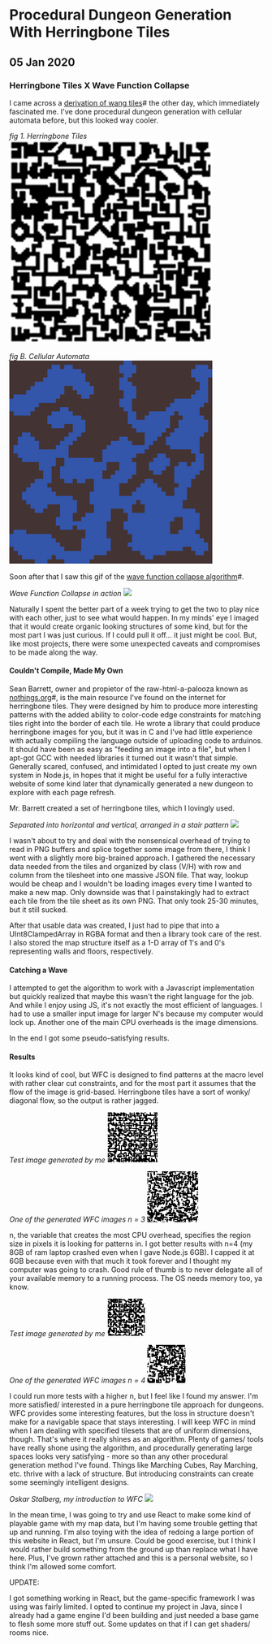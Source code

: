 <!-- extends layout -->

<!--block content -->

# Procedural Dungeon Generation With Herringbone Tiles
## 05 Jan 2020
### Herringbone Tiles X Wave Function Collapse

I came across a [derivation of wang tiles](https://nothings.org/gamedev/herringbone/)# the other day, which immediately fascinated me. I've done procedural dungeon generation with cellular automata before, but this looked way cooler.

*fig 1. Herringbone Tiles*
![](../images/map.png) 

*fig B. Cellular Automata*
![](../images/cellular.png)

Soon after that I saw this gif of the [wave function collapse algorithm](https://github.com/mxgmn/WaveFunctionCollapse)#.

*Wave Function Collapse in action*
![](https://camo.githubusercontent.com/dc39c61e02aa67abd0f923628cf241120d14f517/687474703a2f2f692e696d6775722e636f6d2f734e75425653722e676966)

Naturally I spent the better part of a week trying to get the two to play nice with each other, just to see what would happen. In my minds' eye I imaged that it would create organic looking structures of some kind, but for the most part I was just curious. If I could pull it off... it just might be cool. But, like most projects, there were some unexpected caveats and compromises to be made along the way.

#### Couldn't Compile, Made My Own

Sean Barrett, owner and propietor of the raw-html-a-palooza known as [nothings.org](http://nothings.org/)#, is the main resource I've found on the internet for herringbone tiles. They were designed by him to produce more interesting patterns with the added ability to color-code edge constraints for matching tiles right into the border of each tile. He wrote a library that could produce herringbone images for you, but it was in C and I've had little experience with actually compiling the language outside of uploading code to arduinos. It should have been as easy as "feeding an image into a file", but when I apt-got GCC with needed libraries it turned out it wasn't that simple. Generally scared, confused, and intimidated I opted to just create my own system in Node.js, in hopes that it might be useful for a fully interactive website of some kind later that dynamically generated a new dungeon to explore with each page refresh. 

Mr. Barrett created a set of herringbone tiles, which I lovingly used. 

*Separated into horizontal and vertical, arranged in a stair pattern*
![](http://nothings.org/gamedev/herringbone/chunks.png)

I wasn't about to try and deal with the nonsensical overhead of trying to read in PNG buffers and splice together some image from there, I think I went with a slightly more big-brained approach. I gathered the necessary data needed from the tiles and organized by class (V/H) with row and column from the tilesheet into one massive JSON file. That way, lookup would be cheap and I wouldn't be loading images every time I wanted to make a new map. Only downside was that I painstakingly had to extract each tile from the tile sheet as its own PNG. That only took 25-30 minutes, but it still sucked.

After that usable data was created, I just had to pipe that into a UInt8ClampedArray in RGBA format and then a library took care of the rest. I also stored the map structure itself as a 1-D array of 1's and 0's representing walls and floors, respectively.

#### Catching a Wave

I attempted to get the algorithm to work with a Javascript implementation but quickly realized that maybe this wasn't the right language for the job. And while I enjoy using JS, it's not exactly the most efficient of languages. I had to use a smaller input image for larger N's because my computer would lock up. Another one of the main CPU overheads is the image dimensions. 

In the end I got some pseudo-satisfying results. 

#### Results

It looks kind of cool, but WFC is designed to find patterns at the macro level with rather clear cut constraints, and for the most part it assumes that the flow of the image is grid-based. Herringbone tiles have a sort of wonky/ diagonal flow, so the output is rather jagged. 

*Test image generated by me*
![](../images/n_3/map-demo.png)

*One of the generated WFC images n = 3*
![](../images/n_3/wfc-generation_3_1_1_8.png)

n, the variable that creates the most CPU overhead, specifies the region size in pixels it is looking for patterns in. I got better results with n=4 (my 8GB of ram laptop crashed even when I gave Node.js 6GB). I capped it at 6GB because even with that much it took forever and I thought my computer was going to crash. Good rule of thumb is to never delegate all of your available memory to a running process. The OS needs memory too, ya know.

*Test image generated by me*
![](../images/n_4/map-demo.png)

*One of the generated WFC images n = 4*
![](../images/n_4/wfc-generation_4_1_1_8.png)

I could run more tests with a higher n, but I feel like I found my answer. I'm more satisfied/ interested in a pure herringbone tile approach for dungeons. WFC provides some interesting features, but the loss in structure doesn't make for a navigable space that stays interesting. I will keep WFC in mind when I am dealing with specified tilesets that are of uniform dimensions, though. That's where it really shines as an algorithm. Plenty of games/ tools have really shone using the algorithm, and procedurally generating large spaces looks very satisfying - more so than any other procedural generation method I've found. Things like Marching Cubes, Ray Marching, etc. thrive with a lack of structure. But introducing constraints can create some seemingly intelligent designs.

*Oskar Stalberg, my introduction to WFC*
![](../images/oskar.gif)

In the mean time, I was going to try and use React to make some kind of playable game with my map data, but I'm having some trouble getting that up and running. I'm also toying with the idea of redoing a large portion of this website in React, but I'm unsure. Could be good exercise, but I think I would rather build something from the ground up than replace what I have here. Plus, I've grown rather attached and this is a personal website, so I think I'm allowed some comfort.

UPDATE:

I got something working in React, but the game-specific framework I was using was fairly limited. I opted to continue my project in Java, since I already had a game engine I'd been building and just needed a base game to flesh some more stuff out. Some updates on that if I can get shaders/ rooms nice.
